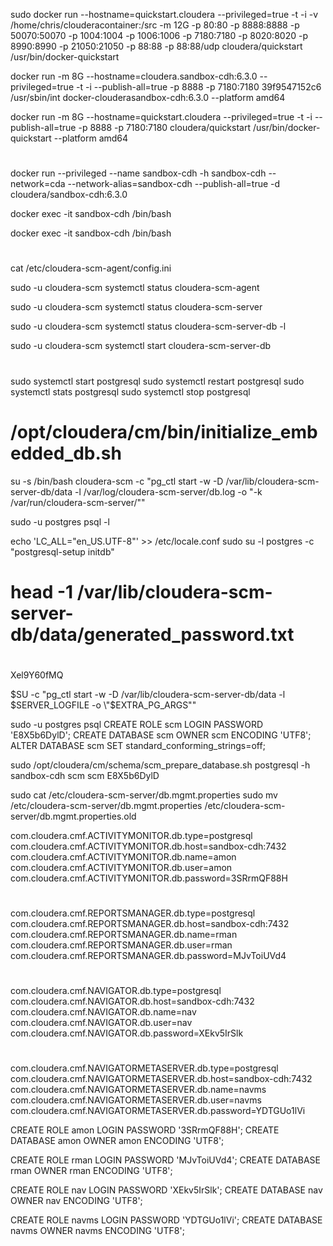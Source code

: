 sudo docker run --hostname=quickstart.cloudera --privileged=true -t -i -v /home/chris/clouderacontainer:/src -m 12G -p 80:80 -p 8888:8888 -p 50070:50070 -p 1004:1004 -p 1006:1006 -p 7180:7180 -p 8020:8020 -p 8990:8990 -p 21050:21050 -p 88:88 -p 88:88/udp cloudera/quickstart /usr/bin/docker-quickstart


docker run -m 8G --hostname=cloudera.sandbox-cdh:6.3.0 --privileged=true -t -i --publish-all=true -p 8888 -p 7180:7180  39f9547152c6  /usr/sbin/int docker-clouderasandbox-cdh:6.3.0 --platform amd64

docker run -m 8G --hostname=quickstart.cloudera --privileged=true -t -i --publish-all=true -p 8888 -p 7180:7180  cloudera/quickstart  /usr/bin/docker-quickstart --platform amd64

#
#
#
docker run --privileged --name sandbox-cdh -h sandbox-cdh --network=cda --network-alias=sandbox-cdh --publish-all=true -d cloudera/sandbox-cdh:6.3.0

docker exec -it sandbox-cdh /bin/bash

docker exec -it sandbox-cdh /bin/bash
#
#
#
cat /etc/cloudera-scm-agent/config.ini

sudo -u cloudera-scm systemctl status cloudera-scm-agent

sudo -u cloudera-scm systemctl status cloudera-scm-server

sudo -u cloudera-scm systemctl status cloudera-scm-server-db -l

sudo -u cloudera-scm systemctl start cloudera-scm-server-db


#
#
#

sudo systemctl start postgresql
sudo systemctl restart postgresql
sudo systemctl stats postgresql
sudo systemctl stop postgresql

# /opt/cloudera/cm/bin/initialize_embedded_db.sh

su -s /bin/bash cloudera-scm -c "pg_ctl start -w -D /var/lib/cloudera-scm-server-db/data -l /var/log/cloudera-scm-server/db.log -o \"-k /var/run/cloudera-scm-server/\""


sudo -u postgres psql -l


echo 'LC_ALL="en_US.UTF-8"' >> /etc/locale.conf
sudo su -l postgres -c "postgresql-setup initdb"

#
# head -1  /var/lib/cloudera-scm-server-db/data/generated_password.txt
#

Xel9Y60fMQ

$SU -c "pg_ctl start -w -D /var/lib/cloudera-scm-server-db/data -l $SERVER_LOGFILE -o \"$EXTRA_PG_ARGS\""


sudo -u postgres psql
CREATE ROLE scm LOGIN PASSWORD 'E8X5b6DylD';
CREATE DATABASE scm OWNER scm ENCODING 'UTF8';
ALTER DATABASE scm SET standard_conforming_strings=off;


sudo /opt/cloudera/cm/schema/scm_prepare_database.sh postgresql -h sandbox-cdh scm scm E8X5b6DylD

sudo cat /etc/cloudera-scm-server/db.mgmt.properties
sudo mv /etc/cloudera-scm-server/db.mgmt.properties /etc/cloudera-scm-server/db.mgmt.properties.old


com.cloudera.cmf.ACTIVITYMONITOR.db.type=postgresql
com.cloudera.cmf.ACTIVITYMONITOR.db.host=sandbox-cdh:7432
com.cloudera.cmf.ACTIVITYMONITOR.db.name=amon
com.cloudera.cmf.ACTIVITYMONITOR.db.user=amon
com.cloudera.cmf.ACTIVITYMONITOR.db.password=3SRrmQF88H
#
com.cloudera.cmf.REPORTSMANAGER.db.type=postgresql
com.cloudera.cmf.REPORTSMANAGER.db.host=sandbox-cdh:7432
com.cloudera.cmf.REPORTSMANAGER.db.name=rman
com.cloudera.cmf.REPORTSMANAGER.db.user=rman
com.cloudera.cmf.REPORTSMANAGER.db.password=MJvToiUVd4
#
com.cloudera.cmf.NAVIGATOR.db.type=postgresql
com.cloudera.cmf.NAVIGATOR.db.host=sandbox-cdh:7432
com.cloudera.cmf.NAVIGATOR.db.name=nav
com.cloudera.cmf.NAVIGATOR.db.user=nav
com.cloudera.cmf.NAVIGATOR.db.password=XEkv5IrSlk
#
com.cloudera.cmf.NAVIGATORMETASERVER.db.type=postgresql
com.cloudera.cmf.NAVIGATORMETASERVER.db.host=sandbox-cdh:7432
com.cloudera.cmf.NAVIGATORMETASERVER.db.name=navms
com.cloudera.cmf.NAVIGATORMETASERVER.db.user=navms
com.cloudera.cmf.NAVIGATORMETASERVER.db.password=YDTGUo1lVi


CREATE ROLE amon LOGIN PASSWORD '3SRrmQF88H';
CREATE DATABASE amon OWNER amon ENCODING 'UTF8';

CREATE ROLE rman LOGIN PASSWORD 'MJvToiUVd4';
CREATE DATABASE rman OWNER rman ENCODING 'UTF8';

CREATE ROLE nav LOGIN PASSWORD 'XEkv5IrSlk';
CREATE DATABASE nav OWNER nav ENCODING 'UTF8';

CREATE ROLE navms LOGIN PASSWORD 'YDTGUo1lVi';
CREATE DATABASE navms OWNER navms ENCODING 'UTF8';